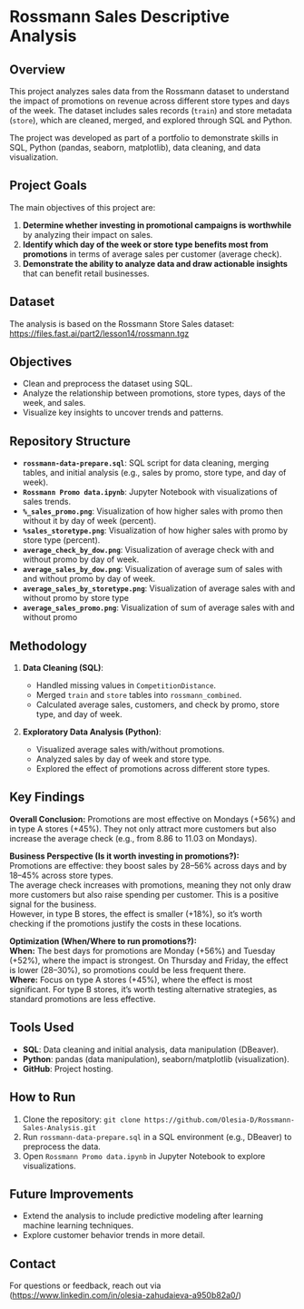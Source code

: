 # Rossmann Sales Descriptive Analysis

## Overview
This project analyzes sales data from the Rossmann dataset to understand the impact of promotions on revenue across different store types and days of the week. The dataset includes sales records (`train`) and store metadata (`store`), which are cleaned, merged, and explored through SQL and Python.

The project was developed as part of a portfolio to demonstrate skills in SQL, Python (pandas, seaborn, matplotlib), data cleaning, and data visualization.

## Project Goals
The main objectives of this project are:  
1. **Determine whether investing in promotional campaigns is worthwhile** by analyzing their impact on sales.  
2. **Identify which day of the week or store type benefits most from promotions** in terms of average sales per customer (average check).  
3. **Demonstrate the ability to analyze data and draw actionable insights** that can benefit retail businesses.

## Dataset
The analysis is based on the Rossmann Store Sales dataset:
https://files.fast.ai/part2/lesson14/rossmann.tgz

## Objectives
- Clean and preprocess the dataset using SQL.
- Analyze the relationship between promotions, store types, days of the week, and sales.
- Visualize key insights to uncover trends and patterns.

## Repository Structure
- **`rossmann-data-prepare.sql`**: SQL script for data cleaning, merging tables, and initial analysis (e.g., sales by promo, store type, and day of week).
- **`Rossmann Promo data.ipynb`**: Jupyter Notebook with visualizations of sales trends.
- **`%_sales_promo.png`**: Visualization of how higher sales with promo then without it by day of week (percent).
- **`%sales_storetype.png`**: Visualization of how higher sales with promo by store type (percent).
- **`average_check_by_dow.png`**: Visualization of average check with and without promo by day of week.
- **`average_sales_by_dow.png`**: Visualization of average sum of sales with and without promo by day of week.
- **`average_sales_by_storetype.png`**: Visualization of average sales with and without promo by store type
- **`average_sales_promo.png`**: Visualization of sum of average sales with and without promo 

## Methodology
1. **Data Cleaning (SQL)**:
   - Handled missing values in `CompetitionDistance`.
   - Merged `train` and `store` tables into `rossmann_combined`.
   - Calculated average sales, customers, and check by promo, store type, and day of week.

2. **Exploratory Data Analysis (Python)**:
   - Visualized average sales with/without promotions.
   - Analyzed sales by day of week and store type.
   - Explored the effect of promotions across different store types.

## Key Findings
**Overall Conclusion:** Promotions are most effective on Mondays (+56%) and in type A stores (+45%). 
        They not only attract more customers but also increase the average check (e.g., from 8.86 to 11.03 on Mondays).  

**Business Perspective (Is it worth investing in promotions?):**  
        Promotions are effective: they boost sales by 28–56% across days and by 18–45% across store types.  
        The average check increases with promotions, meaning they not only draw more customers but also raise spending per customer. This is a positive signal for the business.  
        However, in type B stores, the effect is smaller (+18%), so it’s worth checking if the promotions justify the costs in these locations.  

**Optimization (When/Where to run promotions?):**  
        **When:** The best days for promotions are Monday (+56%) and Tuesday (+52%), where the impact is strongest. 
          On Thursday and Friday, the effect is lower (28–30%), so promotions could be less frequent there.  
        **Where:** Focus on type A stores (+45%), where the effect is most significant. 
          For type B stores, it’s worth testing alternative strategies, as standard promotions are less effective.

## Tools Used
- **SQL**: Data cleaning and initial analysis, data manipulation (DBeaver).
- **Python**: pandas (data manipulation), seaborn/matplotlib (visualization).
- **GitHub**: Project hosting.

## How to Run
1. Clone the repository: `git clone https://github.com/Olesia-D/Rossmann-Sales-Analysis.git`
2. Run `rossmann-data-prepare.sql` in a SQL environment (e.g., DBeaver) to preprocess the data.
3. Open `Rossmann Promo data.ipynb` in Jupyter Notebook to explore visualizations.

## Future Improvements
- Extend the analysis to include predictive modeling after learning machine learning techniques.
- Explore customer behavior trends in more detail.

## Contact
For questions or feedback, reach out via (https://www.linkedin.com/in/olesia-zahudaieva-a950b82a0/)
